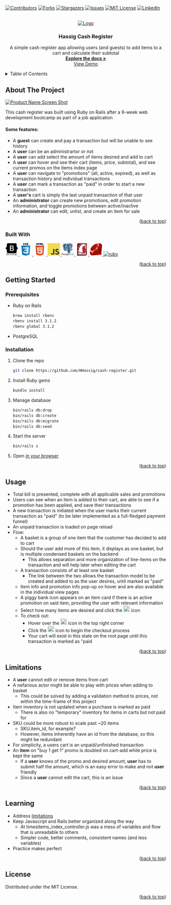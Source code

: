 <!-- Improved compatibility of back to top link: See: https://github.com/othneildrew/Best-README-Template/pull/73 -->
<a name="readme-top"></a>
<!--
*** Thanks for checking out the Best-README-Template. If you have a suggestion
*** that would make this better, please fork the repo and create a pull request
*** or simply open an issue with the tag "enhancement".
*** Don't forget to give the project a star!
*** Thanks again! Now go create something AMAZING! :D
-->



<!-- PROJECT SHIELDS -->
<!--
*** I'm using markdown "reference style" links for readability.
*** Reference links are enclosed in brackets [ ] instead of parentheses ( ).
*** See the bottom of this document for the declaration of the reference variables
*** for contributors-url, forks-url, etc. This is an optional, concise syntax you may use.
*** https://www.markdownguide.org/basic-syntax/#reference-style-links
-->
[![Contributors][contributors-shield]][contributors-url]
[![Forks][forks-shield]][forks-url]
[![Stargazers][stars-shield]][stars-url]
[![Issues][issues-shield]][issues-url]
[![MIT License][license-shield]][license-url]
[![LinkedIn][linkedin-shield]][linkedin-url]



<!-- PROJECT LOGO -->
<br />
<div align="center">
  <a href="https://github.com/hhassig/cash-register">
    <img src="https://i.imgur.com/E9z1Wne.jpg" alt="Logo" width="80" height="80">
  </a>

<h3 align="center">Hassig Cash Register</h3>

  <p align="center">
    A simple cash register app allowing users (and guests) to add items to a cart and calculate their subtotal
    <br />
    <a href="https://github.com/HHassig/cash-register"><strong>Explore the docs »</strong></a>
    <br />
    <a href="https://hassig-cash-register.fly.dev" target="_blank">View Demo</a>
  </p>
</div>



<!-- TABLE OF CONTENTS -->
<details>
  <summary>Table of Contents</summary>
  <ol>
    <li>
      <a href="#about-the-project">About The Project</a>
      <ul>
        <li><a href="#built-with">Built With</a></li>
      </ul>
    </li>
    <li>
      <a href="#getting-started">Getting Started</a>
      <ul>
        <li><a href="#prerequisites">Prerequisites</a></li>
        <li><a href="#installation">Installation</a></li>
      </ul>
    </li>
    <li><a href="#usage">Usage</a></li>
    <li><a href="#limitations">Limitations</a></li>
    <li><a href="#learning">Learning</a></li>
    <li><a href="#license">License</a></li>
  </ol>
</details>



<!-- ABOUT THE PROJECT -->
## About The Project

[![Product Name Screen Shot][product-screenshot]](https://example.com)

This cash register was built using Ruby on Rails after a 9-week web development bootcamp as part of a job application

#### Some features:
- A **guest** can create and pay a transaction but will be unable to see history
- A **user** can be an administrartor or not
- A **user** can add select the amount of items desired and add to cart
- A **user** can hover and see their cart (items, price, subtotal), and see current promos on the items index page
- A **user** can navigate to "promotions" (all, active, expired), as well as transaction history and individual transactions
- A **user** can mark a transaction as "paid" in order to start a new transaction
- A **user's** cart is simply the last unpaid transaction of that user
- An **administrator** can create new promotions, edit promotion information, and toggle promotions between active/inactive
- An **administrator** can edit, unlist, and create an item for sale


<!-- Here's a blank template to get started: To avoid retyping too much info. Do a search and replace with your text editor for the following: `github_username`, `repo_name`, `twitter_handle`, `linkedin_username`, `email_client`, `email`, `project_title`, `project_description` -->
<p align="right">(<a href="#readme-top">back to top</a>)</p>

### Built With

<a href="https://getbootstrap.com" target="_blank" rel="noreferrer"> <img src="https://raw.githubusercontent.com/devicons/devicon/master/icons/bootstrap/bootstrap-plain-wordmark.svg" alt="bootstrap" width="40" height="40"/> </a>
<a href="https://www.w3schools.com/css/" target="_blank" rel="noreferrer"> <img src="https://raw.githubusercontent.com/devicons/devicon/master/icons/css3/css3-original-wordmark.svg" alt="css3" width="40" height="40"/> </a>
<a href="https://www.w3.org/html/" target="_blank" rel="noreferrer"> <img src="https://raw.githubusercontent.com/devicons/devicon/master/icons/html5/html5-original-wordmark.svg" alt="html5" width="40" height="40"/> </a>
<a href="https://developer.mozilla.org/en-US/docs/Web/JavaScript" target="_blank" rel="noreferrer"> <img src="https://raw.githubusercontent.com/devicons/devicon/master/icons/javascript/javascript-original.svg" alt="javascript" width="40" height="40"/> </a>
<a href="https://www.postgresql.org" target="_blank" rel="noreferrer"> <img src="https://raw.githubusercontent.com/devicons/devicon/master/icons/postgresql/postgresql-original-wordmark.svg" alt="postgresql" width="40" height="40"/> </a>
<a href="https://rubyonrails.org" target="_blank" rel="noreferrer"> <img src="https://raw.githubusercontent.com/devicons/devicon/master/icons/rails/rails-original-wordmark.svg" alt="rails" width="40" height="40"/> </a>
<a href="https://www.ruby-lang.org/en/" target="_blank" rel="noreferrer"> <img src="https://raw.githubusercontent.com/devicons/devicon/master/icons/ruby/ruby-original.svg" alt="ruby" width="40" height="40"/> </a>
<a href="https://fly.io" target="_blank" rel="noreferrer"> <img src="https://fly.io/static/images/brand/logo-portrait-dark.svg" alt="ruby" width="40" height="40"/> </a>

<p align="right">(<a href="#readme-top">back to top</a>)</p>

<!-- GETTING STARTED -->
## Getting Started

### Prerequisites

* Ruby on Rails
  ```sh
  brew install rbenv
  rbenv install 3.1.2
  rbenv global 3.1.2
  ```

* PostgreSQL

### Installation

1. Clone the repo
   ```sh
   git clone https://github.com/HHassig/cash-register.git
   ```
2. Install Ruby gems
   ```sh
   bundle install
   ```
3. Manage database
   ```sh
   bin/rails db:drop
   bin/rails db:create
   bin/rails db:migrate
   bin/rails db:seed
   ```
4. Start the server
   ```sh
   bin/rails s
   ```
5. Open <a href="localhost:3000" target="_blank">in your browser</a>

<p align="right">(<a href="#readme-top">back to top</a>)</p>

<!-- USAGE EXAMPLES -->
## Usage
- Total bill is presented, complete with all applicable sales and promotions
- Users can see when an item is added to their cart, are able to see if a promotion has been applied, and save their transactions
- A new transaction is initiated when the user marks their current transaction as "paid" (to be later implemented as a full-fledged payment funnel)
- An unpaid transaction is loaded on page reload
- Flow:
  - A basket is a group of one item that the customer has decided to add to cart
  - Should the user add more of this item, it displays as one basket, but is multiple condensed baskets on the backend
    - This allows separation and more organization of line-items on the transaction and will help later when editing the cart
  - A transaction consists of at least one basket
    - The link between the two allows the transaction model to be created and added to as the user desires, until marked as "paid"
  - Item info and promotion info pop-up on hover and are also available in the individual view pages
  - A piggy bank icon appears on an item card if there is an active promotion on said item, providing the user with relevant information
  - Select how many items are desired and click the <img src="https://raw.githubusercontent.com/FortAwesome/Font-Awesome/f0c25837a3fe0e03783b939559e088abcbfb3c4b/svgs/solid/cart-plus.svg" width="20" height="20"> icon
  - To check out:
    - Hover over the <img src="https://raw.githubusercontent.com/FortAwesome/Font-Awesome/f0c25837a3fe0e03783b939559e088abcbfb3c4b/svgs/solid/cart-shopping.svg" width="20" height="20"> icon in the top right corner
    - Click the <img src="https://raw.githubusercontent.com/FortAwesome/Font-Awesome/f0c25837a3fe0e03783b939559e088abcbfb3c4b/svgs/solid/credit-card.svg" width="20" height="20"> icon to begin the checkout process
    - Your cart will exist in this state on the root page until this transaction is marked as "paid

<p align="right">(<a href="#readme-top">back to top</a>)</p>

<!-- Limitations -->
## Limitations
- A **user** cannot edit or remove items from cart
- A nefarious actor might be able to play with prices when adding to basket
  - This could be solved by adding a validation method to prices, not within the time-frame of this project
- Item inventory is not updated when a purchase is marked as paid
  - There is also no "temporary" inventory for items in carts but not paid for
- SKU could be more robust to scale past ~20 items
  - SKU.item_id, for example?
  - However, items inherently have an id from the database, so this might be redundant
- For simplicity, a users cart is an unpaid/unfinished transaction
- An **item** on "buy 1 get 1" promo is doubled on cart-add while price is kept the same
  - If a **user** knows of the promo and desired amount, **user** has to submit half the amount, which is an easy error to make and not **user** friendly
  - Since a **user** cannot edit the cart, this is an issue

<p align="right">(<a href="#readme-top">back to top</a>)</p>

<!-- Learning -->
## Learning

* Address <a href="#limitations">limitations</a>
* Keep Javascript and Rails better organized along the way
  * At timesitems_index_controller.js was a mess of variables and flow that is unreadable to others
  * Simpler code, better comments, consistent names (and less variables)
* Practice makes perfect

<p align="right">(<a href="#readme-top">back to top</a>)</p>

<!-- LICENSE -->
## License

Distributed under the MIT License.

<p align="right">(<a href="#readme-top">back to top</a>)</p>

<!-- MARKDOWN LINKS & IMAGES -->
<!-- https://www.markdownguide.org/basic-syntax/#reference-style-links -->
[contributors-shield]: https://img.shields.io/github/contributors/github_username/repo_name.svg?style=for-the-badge
[contributors-url]: https://github.com/github_username/repo_name/graphs/contributors
[forks-shield]: https://img.shields.io/github/forks/github_username/repo_name.svg?style=for-the-badge
[forks-url]: https://github.com/github_username/repo_name/network/members
[stars-shield]: https://img.shields.io/github/stars/github_username/repo_name.svg?style=for-the-badge
[stars-url]: https://github.com/github_username/repo_name/stargazers
[issues-shield]: https://img.shields.io/github/issues/github_username/repo_name.svg?style=for-the-badge
[issues-url]: https://github.com/github_username/repo_name/issues
[license-shield]: https://img.shields.io/github/license/github_username/repo_name.svg?style=for-the-badge
[license-url]: https://github.com/github_username/repo_name/blob/master/LICENSE.txt
[linkedin-shield]: https://img.shields.io/badge/-LinkedIn-black.svg?style=for-the-badge&logo=linkedin&colorB=555
[linkedin-url]: https://linkedin.com/in/hhassig
[product-screenshot]: images/screenshot.png
[Next.js]: https://img.shields.io/badge/next.js-000000?style=for-the-badge&logo=nextdotjs&logoColor=white
[Next-url]: https://nextjs.org/
[React.js]: https://img.shields.io/badge/React-20232A?style=for-the-badge&logo=react&logoColor=61DAFB
[React-url]: https://reactjs.org/
[Vue.js]: https://img.shields.io/badge/Vue.js-35495E?style=for-the-badge&logo=vuedotjs&logoColor=4FC08D
[Vue-url]: https://vuejs.org/
[Angular.io]: https://img.shields.io/badge/Angular-DD0031?style=for-the-badge&logo=angular&logoColor=white
[Angular-url]: https://angular.io/
[Svelte.dev]: https://img.shields.io/badge/Svelte-4A4A55?style=for-the-badge&logo=svelte&logoColor=FF3E00
[Svelte-url]: https://svelte.dev/
[Laravel.com]: https://img.shields.io/badge/Laravel-FF2D20?style=for-the-badge&logo=laravel&logoColor=white
[Laravel-url]: https://laravel.com
[Bootstrap.com]: https://img.shields.io/badge/Bootstrap-563D7C?style=for-the-badge&logo=bootstrap&logoColor=white
[Bootstrap-url]: https://getbootstrap.com
[JQuery.com]: https://img.shields.io/badge/jQuery-0769AD?style=for-the-badge&logo=jquery&logoColor=white
[JQuery-url]: https://jquery.com
